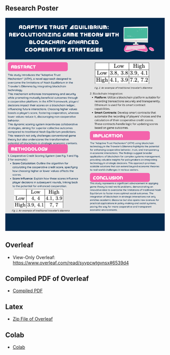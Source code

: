 ## Research Poster
![poster](images/Poster.png)

## Overleaf
 - View-Only Overleaf: https://www.overleaf.com/read/syvpcwtgvnsx#6539d4

## Compiled PDF of Overleaf
 - [Compiled PDF](https://github.com/Rising-Stars-by-Sunshine/COMPSCI206_Final-Project_Long-Qian/blob/main/Proposal/Compiled%20PDF%20(v0)/Final_Project.pdf)

## Latex
 - [Zip File of Overleaf](Latex)

## Colab
 - [Colab](Colab)
